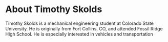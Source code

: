# About Timothy Skolds

Timothy Skolds is a mechanical engineering student at Colorado State University. He is originally from Fort Collins, CO, and attended Fossil Ridge High School. He is especially interested in vehicles and transportation



<!---
tskolds/tskolds is a ✨ special ✨ repository because its `README.md` (this file) appears on your GitHub profile.
You can click the Preview link to take a look at your changes.
--->
